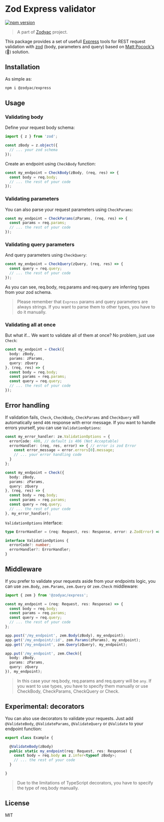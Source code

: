 # Zod Express validator

[![npm version](https://badge.fury.io/js/%40zodyac%2Fexpress.svg)](https://badge.fury.io/js/%40zodyac%2Fexpress)

> A part of [Zodyac](https://npmjs.com/org/zodyac) project.

This package provides a set of usefull [Express](https://www.npmjs.com/package/express) tools for REST request validation with [zod](https://www.npmjs.com/package/zod) (body, parameters and query) based on [Matt Pocock's](https://www.mattpocock.com/) (💜) solution.

## Installation
As simple as:

```bash
npm i @zodyac/express
 ```

## Usage
### Validating body
Define your request body schema:
``` typescript
import { z } from 'zod';

const zBody = z.object({
  // ... your zod schema
});
```

Create an endpoint using ```CheckBody``` function:
``` typescript
const my_endpoint = CheckBody(zBody, (req, res) => {
  const body = req.body;
  // ... the rest of your code
});
```

### Validating parameters

You can also parse your request parameters using ```CheckParams```:

``` typescript
const my_endpoint = CheckParams(zParams, (req, res) => {
  const params = req.params;
  // ... the rest of your code
});
```

### Validating query parameters

And query parameters using ```CheckQuery```:

``` typescript
const my_endpoint = CheckQuery(zQuery, (req, res) => {
  const query = req.query;
  // ... the rest of your code
});
```

As you can see, req.body, req.params and req.query are inferring types from your zod schema.

> Please remember that ```Express``` params and query parameters are always strings. If you want to parse them to other types, you have to do it manually.

### Validating all at once

But what if... We want to validate all of them at once? No problem, just use ```Check```:
``` typescript
const my_endpoint = Check({
  body: zBody,
  params: zParams,
  query: zQuery
}, (req, res) => {
  const body = req.body;
  const params = req.params;
  const query = req.query;
  // ... the rest of your code
});
```

## Error handling
If validation fails, ```Check```, ```CheckBody```, ```CheckParams``` and ```CheckQuery``` will automatically send ```406``` response with error message. If you want to handle errors yourself, you can use ```ValidationOptions```:

``` typescript
const my_error_handler: ze.ValidationOptions = {
  errorCode: 400, // default is 406 (Not Acceptable)
  errorHandler: (req, res, error) => { // error is zod Error
    const error_message = error.errors[0].message;
    // ... your error handling code
  }
};

const my_endpoint = Check({
  body: zBody,
  params: zParams,
  query: zQuery
}, (req, res) => {
  const body = req.body;
  const params = req.params;
  const query = req.query;
  // ... the rest of your code
}, my_error_handler);
```

```ValidationOptions``` interface:
``` typescript
type ErrorHandler = (req: Request, res: Response, error: z.ZodError) => void;

interface ValidationOptions {
  errorCode?: number;
  errorHandler?: ErrorHandler;
}
```

## Middleware
If you prefer to validate your requests aside from your endpoints logic, you can use ```zem.Body```, ```zem.Params```, ```zem.Query``` or ```zem.Check``` middleware:
``` typescript
import { zem } from '@zodyac/express';

const my_endpoint = (req: Request, res: Response) => {
  const body = req.body;
  const params = req.params;
  const query = req.query;
  // ... the rest of your code
};

app.post('/my_endpoint', zem.Body(zBody), my_endpoint);
app.get('/my_endpoint/:id', zem.Params(zParams), my_endpoint);
app.get('/my_endpoint', zem.Query(zQuery), my_endpoint);

app.put('/my_endpoint', zem.Check({
  body: zBody,
  params: zParams,
  query: zQuery
}), my_endpoint);
```

> In this case your req.body, req.params and req.query will be ```any```. If you want to use types, you have to specify them manually or use CheckBody, CheckParams, CheckQuery or Check.

## Experimental: decorators
You can also use decorators to validate your requests. Just add ```@ValidateBody```, ```@ValidateParams```, ```@ValidateQuery``` or ```@Validate``` to your endpoint function:
``` typescript
export class Example {

  @ValidateBody(zBody)
  public static my_endpoint(req: Request, res: Response) {
    const body = req.body as z.infer<typeof zBody>;
    // ... the rest of your code
  }

}
```
> Due to the limitations of TypeScript decorators, you have to specify the type of req.body manually.


## License
MIT
